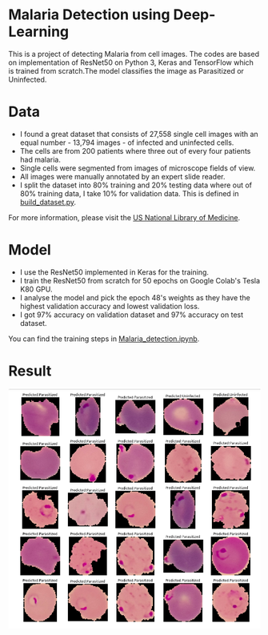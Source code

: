 # Malaria Detection using Deep-Learning

This is a project of detecting Malaria from cell images. The codes are based on implementation of ResNet50 on Python 3, Keras and TensorFlow which is trained from scratch.The model classifies the image as Parasitized or Uninfected.

# Data

* I found a great dataset that consists of 27,558 single cell images with an equal number - 13,794 images - of infected and uninfected cells.
* The cells are from 200 patients where three out of every four patients had malaria.
* Single cells were segmented from images of microscope fields of view.
* All images were manually annotated by an expert slide reader.
* I split the dataset into 80% training and 20% testing data where out of 80% training data, I take 10% for validation data. This is defined in [build_dataset.py](build_dataset.py).

For more information, please visit the [US National Library of Medicine](https://ceb.nlm.nih.gov/repositories/malaria-datasets/).

# Model

* I use the ResNet50 implemented in Keras for the training.
* I train the ResNet50 from scratch for 50 epochs on Google Colab's Tesla K80 GPU.
* I analyse the model and pick the epoch 48's weights as they have the highest validation accuracy and lowest validation loss.
* I got 97% accuracy on validation dataset and 97% accuracy on test dataset.

You can find the training steps in [Malaria_detection.ipynb](Malaria_detection.ipynb).

# Result

<img src="images/img1.png">
